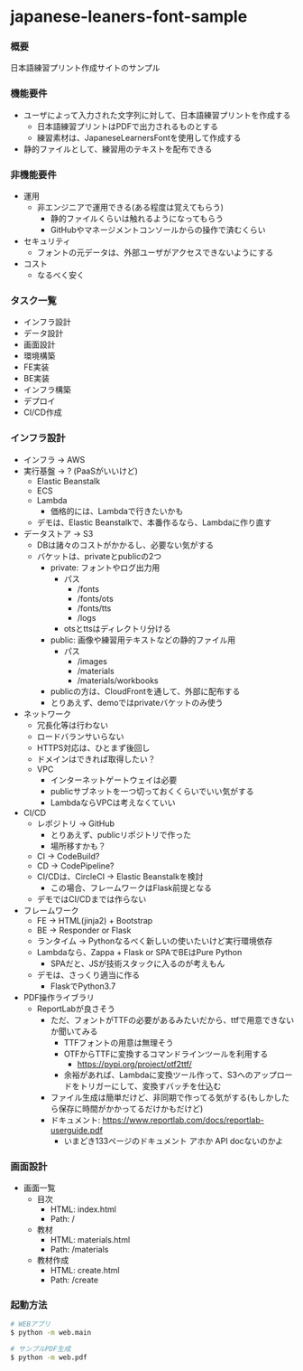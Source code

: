 # japanese-leaners-font-sample

### 概要
日本語練習プリント作成サイトのサンプル

### 機能要件
- ユーザによって入力された文字列に対して、日本語練習プリントを作成する
  - 日本語練習プリントはPDFで出力されるものとする
  - 練習素材は、JapaneseLearnersFontを使用して作成する
- 静的ファイルとして、練習用のテキストを配布できる

### 非機能要件
- 運用
  - 非エンジニアで運用できる(ある程度は覚えてもらう)
    - 静的ファイルくらいは触れるようになってもらう
    - GitHubやマネージメントコンソールからの操作で済むくらい
- セキュリティ
  - フォントの元データは、外部ユーザがアクセスできないようにする
- コスト
  - なるべく安く

### タスク一覧
- インフラ設計
- データ設計
- 画面設計
- 環境構築
- FE実装
- BE実装
- インフラ構築
- デプロイ
- CI/CD作成

### インフラ設計
- インフラ -> AWS
- 実行基盤 -> ? (PaaSがいいけど)
  - Elastic Beanstalk
  - ECS
  - Lambda
    - 価格的には、Lambdaで行きたいかも
  - デモは、Elastic Beanstalkで、本番作るなら、Lambdaに作り直す
- データストア -> S3
  - DBは諸々のコストがかかるし、必要ない気がする
  - バケットは、privateとpublicの2つ
    - private: フォントやログ出力用
      - パス
        - /fonts
        - /fonts/ots
        - /fonts/tts
        - /logs
      - otsとttsはディレクトリ分ける
    - public: 画像や練習用テキストなどの静的ファイル用
      - パス
        - /images
        - /materials
        - /materials/workbooks
    - publicの方は、CloudFrontを通して、外部に配布する
    - とりあえず、demoではprivateバケットのみ使う
- ネットワーク
  - 冗長化等は行わない
  - ロードバランサいらない
  - HTTPS対応は、ひとまず後回し
  - ドメインはできれば取得したい？
  - VPC
    - インターネットゲートウェイは必要
    - publicサブネットを一つ切っておくくらいでいい気がする
    - LambdaならVPCは考えなくていい
- CI/CD
  - レポジトリ -> GitHub
    - とりあえず、publicリポジトリで作った
    - 場所移すかも？
  - CI -> CodeBuild?
  - CD -> CodePipeline?
  - CI/CDは、CircleCI -> Elastic Beanstalkを検討
    - この場合、フレームワークはFlask前提となる
  - デモではCI/CDまでは作らない
- フレームワーク
  - FE -> HTML(jinja2) + Bootstrap
  - BE -> Responder or Flask
  - ランタイム -> Pythonなるべく新しいの使いたいけど実行環境依存
  - Lambdaなら、Zappa + Flask or SPAでBEはPure Python
    - SPAだと、JSが技術スタックに入るのが考えもん
  - デモは、さっくり適当に作る
    - FlaskでPython3.7
- PDF操作ライブラリ
  - ReportLabが良さそう
    - ただ、フォントがTTFの必要があるみたいだから、ttfで用意できないか聞いてみる
      - TTFフォントの用意は無理そう
      - OTFからTTFに変換するコマンドラインツールを利用する
        - https://pypi.org/project/otf2ttf/
      - 余裕があれば、Lambdaに変換ツール作って、S3へのアップロードをトリガーにして、変換すバッチを仕込む
    - ファイル生成は簡単だけど、非同期で作ってる気がする(もしかしたら保存に時間がかかってるだけかもだけど)
    - ドキュメント: https://www.reportlab.com/docs/reportlab-userguide.pdf
      - いまどき133ページのドキュメント アホか API docないのかよ

### 画面設計
- 画面一覧
  - 目次
    - HTML: index.html
    - Path: /
  - 教材
    - HTML: materials.html
    - Path: /materials
  - 教材作成
    - HTML: create.html
    - Path: /create
    
### 起動方法

```bash
# WEBアプリ
$ python -m web.main

# サンプルPDF生成
$ python -m web.pdf

```

